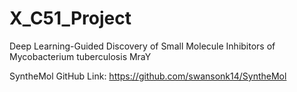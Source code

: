 # X_C51_Project

Deep Learning-Guided Discovery of Small Molecule Inhibitors of Mycobacterium tuberculosis MraY

SyntheMol GitHub Link: https://github.com/swansonk14/SyntheMol
